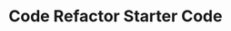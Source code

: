 # Code Refactor Starter Code

<!-- 
USER STORY:
AS A marketing agency
I WANT a codebase that follows accessibility standards
SO THAT our own site is optimized for search engines

Acceptance Criteria: 
GIVEN a webpage meets accessibility standards
WHEN I view the source code
THEN I find semantic HTML elements
WHEN I view the structure of the HTML elements
THEN I find that the elements follow a logical structure independent of styling and positioning
WHEN I view the image elements
THEN I find accessible alt attributes
WHEN I view the heading attributes
THEN they fall in sequential order
WHEN I view the title element
THEN I find a concise, descriptive title

This layout is designed for "desktop", so you may notice that some of the elements don't look like the Mock-Up when viewed at a resolution smaller than 768px.-->